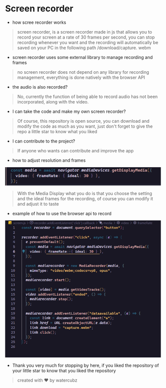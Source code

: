# Screen recorder

- how scree recorder works

> screen recorder, is a screen recorder made in js that allows you to record your screen at a rate of 30 frames per second, you can stop recording whenever you want and the recording will automatically be saved on your PC in the following path /download/capture. webm

- screen recorder uses some external library to manage recording and frames

> no screen recorder does not depend on any library for recording management, everything is done natively with the browser API

- the audio is also recorded?

> No, currently the function of being able to record audio has not been incorporated, along with the video.

- I can take the code and make my own screen recorder?

> Of course, this repository is open source, you can download and modify the code as much as you want, just don't forget to give the repo a little star to know what you liked

- I can contribute to the project?

> If anyone who wants can contribute and improve the app

- how to adjust resolution and frames

![Alt text](src/image2.png)

> With the Media Display what you do is that you choose the setting and the ideal frames for the recording, of course you can modify it and adjust it to taste

- example of how to use the browser api to record

![Alt text](src/image.png)

- Thank you very much for stopping by here, if you liked the repository of your little star to know that you liked the repository

> created with ❤ by watercubz
